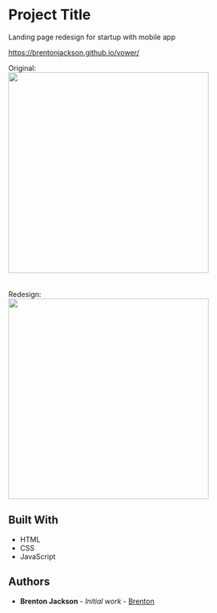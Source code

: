 # Project Title

Landing page redesign for startup with mobile app

https://brentonjackson.github.io/vower/

Original:
\
<img src="original.gif" width=400px>
\
\
\
Redesign:
\
<img src="redesign.gif" width=400px><br>


## Built With

* HTML
* CSS
* JavaScript



## Authors

* **Brenton Jackson** - *Initial work* - [Brenton](https://github.com/brentonjackson)



